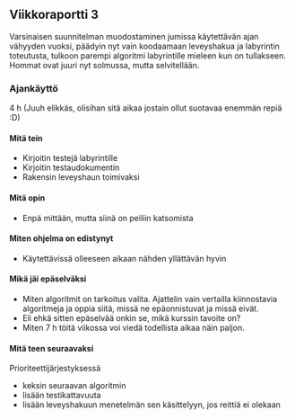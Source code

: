 ## Viikkoraportti 3
Varsinaisen suunnitelman muodostaminen jumissa käytettävän ajan vähyyden vuoksi, päädyin nyt vain koodaamaan leveyshakua ja labyrintin toteutusta, tulkoon parempi algoritmi labyrintille mieleen kun on tullakseen.
Hommat ovat juuri nyt solmussa, mutta selvitellään.

### Ajankäyttö
4 h (Juuh elikkäs, olisihan sitä aikaa jostain ollut suotavaa enemmän repiä :D)

#### Mitä tein
- Kirjoitin testejä labyrintille
- Kirjoitin testaudokumentin
- Rakensin leveyshaun toimivaksi

#### Mitä opin
- Enpä mittään, mutta siinä on peiliin katsomista

#### Miten ohjelma on edistynyt
- Käytettävissä olleeseen aikaan nähden yllättävän hyvin

#### Mikä jäi epäselväksi
- Miten algoritmit on tarkoitus valita. Ajattelin vain vertailla kiinnostavia algoritmeja ja oppia siitä, missä ne epäonnistuvat ja missä eivät.
- Eli ehkä sitten epäselvää onkin se, mikä kurssin tavoite on?
- Miten 7 h töitä viikossa voi viedä todellista aikaa näin paljon.

#### Mitä teen seuraavaksi
Prioriteettijärjestyksessä
- keksin seuraavan algoritmin
- lisään testikattavuuta
- lisään leveyshakuun menetelmän sen käsittelyyn, jos reittiä ei olekaan